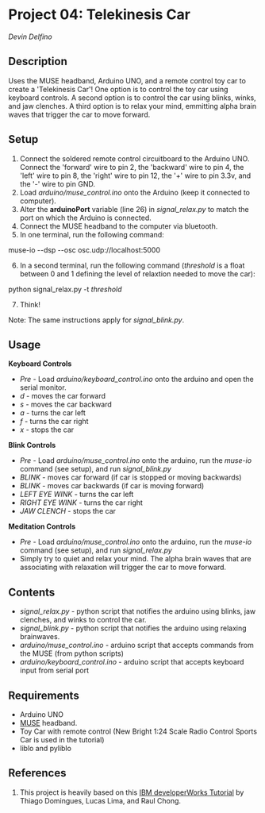 Project 04: Telekinesis Car
===========================
*Devin Delfino*

Description
-----------
Uses the MUSE headband, Arduino UNO, and a remote control toy car to create a 'Telekinesis Car'! One option is to control the toy car using keyboard controls. A second option is to control the car using blinks, winks, and jaw clenches. A third option is to relax your mind, emmitting alpha brain waves that trigger the car to move forward.

Setup
-----
1. Connect the soldered remote control circuitboard to the Arduino UNO. Connect the 'forward' wire to pin 2, the 'backward' wire to pin 4, the 'left' wire to pin 8, the 'right' wire to pin 12, the '+' wire to pin 3.3v, and the '-' wire to pin GND.
2. Load *arduino/muse_control.ino* onto the Arduino (keep it connected to computer).
3. Alter the **arduinoPort** variable (line 26) in *signal_relax.py* to match the port on which the Arduino is connected.
4. Connect the MUSE headband to the computer via bluetooth.
5. In one terminal, run the following command:

muse-io --dsp --osc osc.udp://localhost:5000

6. In a second terminal, run the following command (*threshold* is a float between 0 and 1 defining the level of relaxtion needed to move the car):

python signal_relax.py -t *threshold*

7. Think!

Note: The same instructions apply for *signal_blink.py*.

Usage
-----
**Keyboard Controls**
* *Pre* - Load *arduino/keyboard_control.ino* onto the arduino and open the serial monitor.
* *d* - moves the car forward
* *s* - moves the car backward
* *a* - turns the car left
* *f* - turns the car right
* *x* - stops the car

**Blink Controls**
* *Pre* - Load *arduino/muse_control.ino* onto the arduino, run the *muse-io* command (see setup), and run *signal_blink.py*
* *BLINK* - moves car forward (if car is stopped or moving backwards)
* *BLINK* - moves car backwards (if car is moving forward)
* *LEFT EYE WINK* - turns the car left
* *RIGHT EYE WINK* - turns the car right
* *JAW CLENCH* - stops the car

**Meditation Controls**
* *Pre* - Load *arduino/muse_control.ino* onto the arduino, run the *muse-io* command (see setup), and run *signal_relax.py*
* Simply try to quiet and relax your mind. The alpha brain waves that are associating with relaxation will trigger the car to move forward.


Contents
--------
* *signal_relax.py* - python script that notifies the arduino using blinks, jaw clenches, and winks to control the car.
* *signal_blink.py* - python script that notifies the arduino using relaxing brainwaves.
* *arduino/muse_control.ino* - arduino script that accepts commands from the MUSE (from python scripts)
* *arduino/keyboard_control.ino* - arduino script that accepts keyboard input from serial port


Requirements
------------
* Arduino UNO
* [MUSE](http://www.choosemuse.com/) headband.
* Toy Car with remote control (New Bright 1:24 Scale Radio Control Sports Car is used in the tutorial)
* liblo and pyliblo

References
-----------

1. This project is heavily based on this [IBM developerWorks Tutorial](http://www.ibm.com/developerworks/library/ba-muse-toycar-app/index.html) by Thiago Domingues, Lucas Lima, and Raul Chong.
